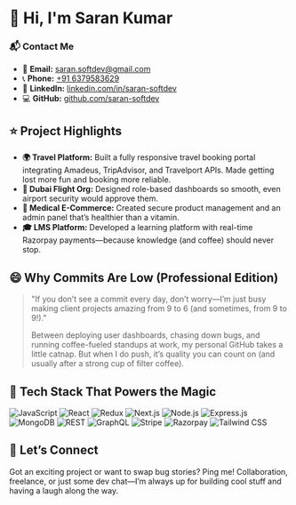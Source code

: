 # 👋 Hi, I'm Saran Kumar

### 📬 Contact Me

- 📧 **Email:** [saran.softdev@gmail.com](mailto:saran.softdev@gmail.com)  
- 📞 **Phone:** [+91 6379583629](tel:+916379583629)  
- 🔗 **LinkedIn:** [linkedin.com/in/saran-softdev](https://linkedin.com/in/saran-softdev/)  
- 💻 **GitHub:** [github.com/saran-softdev](https://github.com/saran-softdev)


## ⭐ Project Highlights

- **🌍 Travel Platform:** Built a fully responsive travel booking portal integrating Amadeus, TripAdvisor, and Travelport APIs. Made getting lost more fun and booking more reliable.
- **🛫 Dubai Flight Org:** Designed role-based dashboards so smooth, even airport security would approve them.
- **💊 Medical E-Commerce:** Created secure product management and an admin panel that’s healthier than a vitamin.
- **🎓 LMS Platform:** Developed a learning platform with real-time Razorpay payments—because knowledge (and coffee) should never stop.

## 😄 Why Commits Are Low (Professional Edition)

> "If you don’t see a commit every day, don’t worry—I’m just busy making client projects amazing from 9 to 6 (and sometimes, from 9 to 9!)."  
>  
> Between deploying user dashboards, chasing down bugs, and running coffee-fueled standups at work, my personal GitHub takes a little catnap. But when I do push, it’s quality you can count on (and usually after a strong cup of filter coffee).

## 🚀 Tech Stack That Powers the Magic

![JavaScript](https://img.shields.io/badge/-JavaScript-black?style=flat-square&logo=javascript)
![React](https://img.shields.io/badge/React-black?style=flat-square&logo=react&logoColor=61DAFB)
![Redux](https://img.shields.io/badge/Redux-black?style=flat-square&logo=redux&logoColor=764ABC)
![Next.js](https://img.shields.io/badge/Next.js-black?style=flat-square&logo=next.js&logoColor=FFFFFF)
![Node.js](https://img.shields.io/badge/Node.js-black?style=flat-square&logo=node.js&logoColor=339933)
![Express.js](https://img.shields.io/badge/Express.js-black?style=flat-square&logo=express&logoColor=FFFFFF)
![MongoDB](https://img.shields.io/badge/MongoDB-black?style=flat-square&logo=mongodb&logoColor=47A248)
![REST](https://img.shields.io/badge/REST-black?style=flat-square&logo=rest&logoColor=white)
![GraphQL](https://img.shields.io/badge/GraphQL-black?style=flat-square&logo=graphql&logoColor=E10098)
![Stripe](https://img.shields.io/badge/Stripe-black?style=flat-square&logo=stripe&logoColor=008CDD)
![Razorpay](https://img.shields.io/badge/Razorpay-black?style=flat-square&logo=razorpay&logoColor=02042B)
![Tailwind CSS](https://img.shields.io/badge/Tailwind%20CSS-black?style=flat-square&logo=tailwind-css&logoColor=38B2AC)



  
  


## 🤝 Let’s Connect

Got an exciting project or want to swap bug stories? Ping me! Collaboration, freelance, or just some dev chat—I’m always up for building cool stuff and having a laugh along the way.
